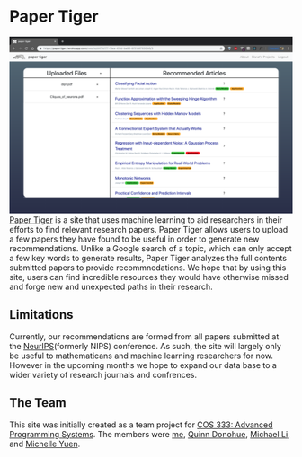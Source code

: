 # Paper Tiger

![result_page.png](result_page.png)
[Paper Tiger](https://papertiger.herokuapp.com) is a site that uses machine learning to aid researchers in their efforts to find relevant research papers. Paper Tiger allows users to upload a few papers they have found to be useful in order to generate new recommendations. Unlike a Google search of a topic, which can only accept a few key words to generate results, Paper Tiger analyzes the full contents submitted papers to provide recommnedations. We hope that by using this site, users can find incredible resources they would have otherwise missed and forge new and unexpected paths in their research. 

## Limitations 

Currently, our recommendations are formed from all papers submitted at the [NeurIPS](https://nips.cc)(formerly NIPS) conference. As such, the site will largely only be useful to mathematicans and machine learning researchers for now. However in the upcoming months we hope to expand our data base to a wider variety of research journals and confrences. 

## The Team 

This site was initially created as a team project for [COS 333: Advanced Programming Systems](https://www.cs.princeton.edu/courses/archive/fall18/cos333/). The members were [me](https://github.com/BisratM), [Quinn Donohue](https://github.com/qdonohue), [Michael Li](https://github.com/youngapsmikes), and [Michelle Yuen](https://github.com/mjyuen). 




